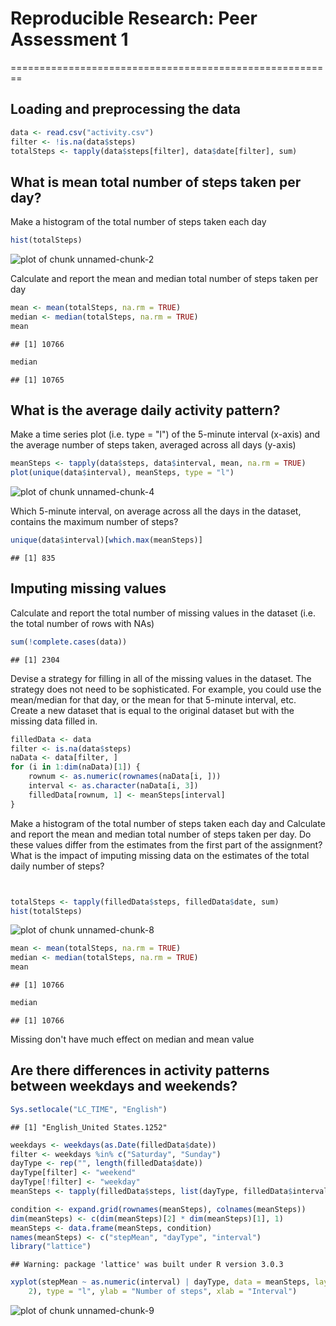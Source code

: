 # Reproducible Research: Peer Assessment 1
========================================================
## Loading and preprocessing the data

```r
data <- read.csv("activity.csv")
filter <- !is.na(data$steps)
totalSteps <- tapply(data$steps[filter], data$date[filter], sum)
```

## What is mean total number of steps taken per day?
Make a histogram of the total number of steps taken each day

```r
hist(totalSteps)
```

![plot of chunk unnamed-chunk-2](figure/unnamed-chunk-2.png) 

Calculate and report the mean and median total number of steps taken per day

```r
mean <- mean(totalSteps, na.rm = TRUE)
median <- median(totalSteps, na.rm = TRUE)
mean
```

```
## [1] 10766
```

```r
median
```

```
## [1] 10765
```

## What is the average daily activity pattern?
Make a time series plot (i.e. type = "l") of the 5-minute interval (x-axis) and the average number of steps taken, averaged across all days (y-axis)

```r
meanSteps <- tapply(data$steps, data$interval, mean, na.rm = TRUE)
plot(unique(data$interval), meanSteps, type = "l")
```

![plot of chunk unnamed-chunk-4](figure/unnamed-chunk-4.png) 

Which 5-minute interval, on average across all the days in the dataset, contains the maximum number of steps?

```r
unique(data$interval)[which.max(meanSteps)]
```

```
## [1] 835
```

## Imputing missing values
Calculate and report the total number of missing values in the dataset (i.e. the total number of rows with NAs)

```r
sum(!complete.cases(data))
```

```
## [1] 2304
```

Devise a strategy for filling in all of the missing values in the dataset. The strategy does not need to be sophisticated. For example, you could use the mean/median for that day, or the mean for that 5-minute interval, etc. Create a new dataset that is equal to the original dataset but with the missing data filled in.

```r
filledData <- data
filter <- is.na(data$steps)
naData <- data[filter, ]
for (i in 1:dim(naData)[1]) {
    rownum <- as.numeric(rownames(naData[i, ]))
    interval <- as.character(naData[i, 3])
    filledData[rownum, 1] <- meanSteps[interval]
}
```

Make a histogram of the total number of steps taken each day and Calculate and report the mean and median total number of steps taken per day. Do these values differ from the estimates from the first part of the assignment? What is the impact of imputing missing data on the estimates of the total daily number of steps?

```r


totalSteps <- tapply(filledData$steps, filledData$date, sum)
hist(totalSteps)
```

![plot of chunk unnamed-chunk-8](figure/unnamed-chunk-8.png) 

```r
mean <- mean(totalSteps, na.rm = TRUE)
median <- median(totalSteps, na.rm = TRUE)
mean
```

```
## [1] 10766
```

```r
median
```

```
## [1] 10766
```

Missing don't have much effect on median and mean value
## Are there differences in activity patterns between weekdays and weekends?


```r
Sys.setlocale("LC_TIME", "English")
```

```
## [1] "English_United States.1252"
```

```r
weekdays <- weekdays(as.Date(filledData$date))
filter <- weekdays %in% c("Saturday", "Sunday")
dayType <- rep("", length(filledData$date))
dayType[filter] <- "weekend"
dayType[!filter] <- "weekday"
meanSteps <- tapply(filledData$steps, list(dayType, filledData$interval), mean)

condition <- expand.grid(rownames(meanSteps), colnames(meanSteps))
dim(meanSteps) <- c(dim(meanSteps)[2] * dim(meanSteps)[1], 1)
meanSteps <- data.frame(meanSteps, condition)
names(meanSteps) <- c("stepMean", "dayType", "interval")
library("lattice")
```

```
## Warning: package 'lattice' was built under R version 3.0.3
```

```r
xyplot(stepMean ~ as.numeric(interval) | dayType, data = meanSteps, layout = c(1, 
    2), type = "l", ylab = "Number of steps", xlab = "Interval")
```

![plot of chunk unnamed-chunk-9](figure/unnamed-chunk-9.png) 



